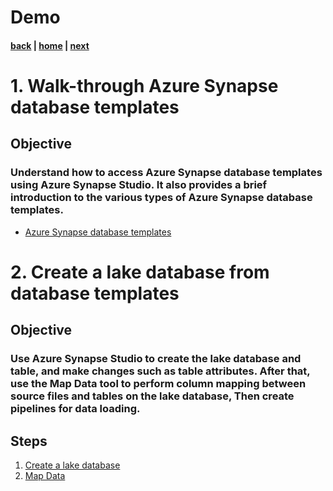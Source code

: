 # Demo

#### [back](./mapdata.md) | [home](./readme.md)  | [next](./QnA.md)

# 1. Walk-through Azure Synapse database templates
## Objective
### Understand how to access Azure Synapse database templates using Azure Synapse Studio. It also provides a brief introduction to the various types of Azure Synapse database templates.
- [Azure Synapse database templates](https://learn.microsoft.com/en-us/azure/synapse-analytics/database-designer/overview-database-templates)  
# 2. Create a lake database from database templates
## Objective
### Use Azure Synapse Studio to create the lake database and table, and make changes such as table attributes. After that, use the Map Data tool to perform column mapping between source files and tables on the lake database, Then create pipelines for data loading.
## Steps
1. [Create a lake database](https://learn.microsoft.com/en-us/azure/synapse-analytics/database-designer/create-lake-database-from-lake-database-templates?source=recommendations)
1. [Map Data](https://learn.microsoft.com/en-us/azure/synapse-analytics/database-designer/overview-map-data)
